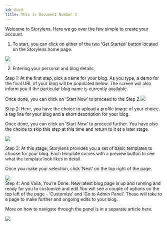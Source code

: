 ```yaml
---
id: doc3
title: This is Document Number 3
---
```


  

Welcome to Storylens. Here we go over the few simple to create your account.  
  
  

1. To start, you can click on either of the two ‘Get Started’ button located on the Storylens home page.  
  
![](https://lh5.googleusercontent.com/GvhpBb5zCg1zONtqY1hJOUEUVBDb6GJS6ipFFx_TE2RbE7ziWgb9_nn1DALzChGaBUWoTGl1aPIbG5YTiRoKZsJOExpdcFCVPVuZO84AwBni3sVBW4jBJ5fxMU-sOat3wQLpDbab)

2. Entering your personal and blog details  
  

Step 1: At the first step, pick a name for your blog. As you type, a demo for the final URL of your blog will be populated below. The screen will also inform you if the particular blog name is currently available.  
  
Once done, you can click on ‘Start Now’ to proceed to the Step 2.![](https://lh6.googleusercontent.com/LEMVMHFjMtTQwBuM5gQwg47ngaE8Zkok1gb6EYsZTZUcZlpVPo0e3YwzLSm_XdyyOW98yLX45vtOZgzFHSoHsmiyEKlG3yOkie59sdpQsJaRpZ2YAxRjwxABIvjg6Q3wSPg85Mq_)

  
  
Step 2: Here, you have the choice to upload a profile image of your choice, a tag line for your blog and a short description for your blog. 

Once done, you can click on ‘Start Now’ to proceed further. You have also the choice to skip this step at this time and return to it at a later stage.  
  
![](https://lh5.googleusercontent.com/38Wu_nYvtoEdXbCSSOMpzdyNcVK4bwVhg7szgBFF6O0mdR54QpF0BoVF-OBmfHC-hGIOvxa--Jc2gbJsRRocQSgbgt0OUCqPEpp0cwbvBm-CZFy9HssoUZd7A_CpLXMMc6mWdHmJ)  
  

  
  

Step 3: At this stage, Storylens provides you a set of basic templates to choose for your blog. Each template comes with a preview button to see what the template look likes in detail.

Once you make your selection, click ‘Next’ on the top right of the page.

  
![](https://lh4.googleusercontent.com/rQw3GY_dkI8Gu_3_dw5J6s1nSLIY-1RK10mXlfErPDVLYuRE6SJyvQNIDRkzNQYBF9kQzVBeZAsf-taZ8xTE9WsBIJZNx9DPlYvrutFxr3i87nYU9qKXoQyqZK1UEgpNoYNJ89XD)  
Step 4: And Voila, You’re Done. New latest blog page is up and running and ready for you to customize and edit.You will see a couple of options on the top left of the page - ‘Customize’ and ‘Go to Admin Panel’. These will take to a page to make further and ongoing edits to your blog.  
  
More on how to navigate through the panel is in a separate article here.  
  
![](https://lh3.googleusercontent.com/uwWOZLoAOzMvutfI4k7DqXIRLo2AqWcJopkgJRFtuMZV7b81az1jwcTH4Q5RpcLU9vdLZ8VrDjmIarZqumPOdBbBYIyTIq4fHcybCXmUddoBf2Jscklnw6k-JJxUilLgb4YyhwCu)